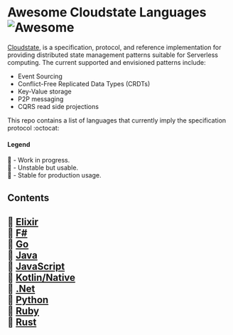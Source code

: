 # Awesome Cloudstate Languages ![Awesome](https://cdn.rawgit.com/sindresorhus/awesome/d7305f38d29fed78fa85652e3a63e154dd8e8829/media/badge.svg)
[Cloudstate](https://cloudstate.io/), is a specification, protocol, and reference implementation for providing distributed state management patterns suitable for Serverless computing. The current supported and envisioned patterns include:

*    Event Sourcing
*    Conflict-Free Replicated Data Types (CRDTs)
*    Key-Value storage
*    P2P messaging
*    CQRS read side projections

This repo contains a list of languages that currently imply the specification protocol :octocat:

#### Legend
:egg: - Work in progress.</br>
:hatching_chick: - Unstable but usable.</br>
:hatched_chick: - Stable for production usage.</br>

## Contents
:egg: [Elixir](#elixir)</br>
:egg: [F#](#fsharp)</br>
:hatching_chick: [Go](#go)</br>
:hatched_chick: [Java](#java)</br>
:hatched_chick: [JavaScript](#javascript)</br>
:egg: [Kotlin/Native](#kotlin)</br>
:hatching_chick: [.Net](#dotnet)</br>
:egg: [Python](#python)</br>
:egg: [Ruby](#ruby)</br>
:egg: [Rust](#rust)</br>
--------------------

